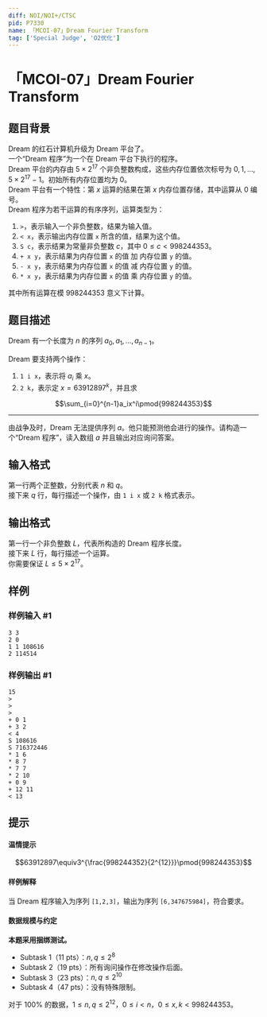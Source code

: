 ```yaml
---
diff: NOI/NOI+/CTSC
pid: P7330
name: 「MCOI-07」Dream Fourier Transform
tag: ['Special Judge', 'O2优化']
---
```

# 「MCOI-07」Dream Fourier Transform
## 题目背景

Dream 的红石计算机升级为 Dream 平台了。  
一个“Dream 程序”为一个在 Dream 平台下执行的程序。  
Dream 平台的内存由 $5\times2^{17}$ 个非负整数构成，这些内存位置依次标号为 $0,1,\dots,5\times2^{17}-1$。初始所有内存位置均为 $0$。  
Dream 平台有一个特性：第 $x$ 运算的结果在第 $x$ 内存位置存储，其中运算从 $0$ 编号。  
Dream 程序为若干运算的有序序列，运算类型为：

 1. `>`，表示输入一个非负整数，结果为输入值。
 2. `< x`，表示输出内存位置 `x` 所含的值，结果为这个值。
 3. `S c`，表示结果为常量非负整数 $c$，其中 $0\le c<998244353$。
 4. `+ x y`，表示结果为内存位置 `x` 的值 加 内存位置 `y` 的值。
 5. `- x y`，表示结果为内存位置 `x` 的值 减 内存位置 `y` 的值。
 6. `* x y`，表示结果为内存位置 `x` 的值 乘 内存位置 `y` 的值。

其中所有运算在模 $998244353$ 意义下计算。
## 题目描述

Dream 有一个长度为 $n$ 的序列 $a_0,a_1,\dots,a_{n-1}$。  

Dream 要支持两个操作：

 1. `1 i x`，表示将 $a_i$ 乘 $x$。
 2. `2 k`，表示定 $x=63912897^k$，并且求

$$\sum_{i=0}^{n-1}a_ix^i\pmod{998244353}$$

---

由战争及时，Dream 无法提供序列 $a$。他只能预测他会进行的操作。请构造一个“Dream 程序”，读入数组 $a$ 并且输出对应询问答案。  
## 输入格式

第一行两个正整数，分别代表 $n$ 和 $q$。  
接下来 $q$ 行，每行描述一个操作，由 `1 i x` 或 `2 k` 格式表示。
## 输出格式

第一行一个非负整数 $L$，代表所构造的 Dream 程序长度。  
接下来 $L$ 行，每行描述一个运算。  
你需要保证 $L\le5\times2^{17}$。
## 样例

### 样例输入 #1
```
3 3
2 0
1 1 108616
2 114514
```
### 样例输出 #1
```
15
>
>
>
+ 0 1
+ 3 2
< 4
S 108616
S 716372446
* 1 6
* 8 7
* 7 7
* 2 10
+ 0 9
+ 12 11
< 13
```
## 提示

#### 温情提示

$$63912897\equiv3^{\frac{998244352}{2^{12}}}\pmod{998244353}$$

#### 样例解释

当 Dream 程序输入为序列 `[1,2,3]`，输出为序列 `[6,347675984]`，符合要求。

#### 数据规模与约定

**本题采用捆绑测试。**

 - Subtask 1（11 pts）：$n,q\le2^8$
 - Subtask 2（19 pts）：所有询问操作在修改操作后面。
 - Subtask 3（23 pts）：$n,q\le2^{10}$
 - Subtask 4（47 pts）：没有特殊限制。

对于 $100\%$ 的数据，$1\le n,q\le2^{12}$，$0\le i<n$，$0\le x,k<998244353$。
